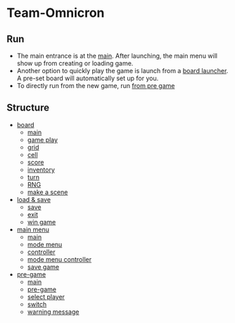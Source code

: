 # Team-Omnicron
## Run
* The main entrance is at the [main](mainMenu/Main.java). After launching, the main menu will show up from creating or loading game.
* Another option to quickly play the game is launch from a [board launcher](boardGrid/boardLauncher.java). A pre-set board will automatically set up for you.
* To directly run from the new game, run [from pre game](preGame/preGameLauncher.java)
## Structure
* [board](boardGrid)
  * [main](boardGrid/boardLauncher.java)
  * [game play](boardGrid/gamePlayUI.java)
  * [grid](boardGrid/boardGrid.java)
  * [cell](boardGrid/boardCell.java)
  * [score](boardGrid/boardScore.java)
  * [inventory](boardGrid/inventory.java)
  * [turn](boardGrid/turns.java)
  * [RNG](boardGrid/RNG.java)
  * [make a scene](boardGrid/boardScene.java)
* [load & save](loadSave)
  * [save](loadSave/saveGame.java)
  * [exit](loadSave/exitGame.java)
  * [win game](loadSave/winGame.java)
* [main menu](mainMenu)
  * [main](mainMenu/Main.java)
  * [mode menu](mainMenu/ModeMenu.java)
  * [controller](mainMenu/controller.java)
  * [mode menu controller](mainMenu/ModeMenuController.java)
  * [save game](mainMenu/saveGameViewController.java)
* [pre-game](preGame)
  * [main](preGame/preGameLauncher.java)
  * [pre-game](preGame/preGame.java)
  * [select player](preGame/playerSelect.java)
  * [switch](preGame/selectSwitch.java)
  * [warning message](preGame/warning.java)